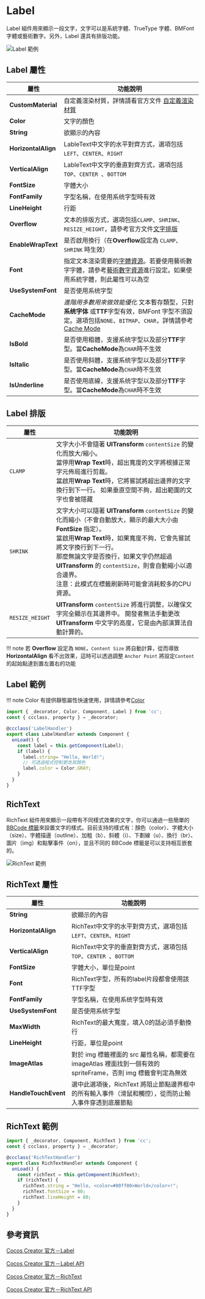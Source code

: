 # Label

Label 組件用來顯示一段文字，文字可以是系統字體、TrueType 字體、BMFont 字體或藝術數字。另外，Label 還具有排版功能。

![Label 範例][Label Example]

## Label 屬性

| 屬性   | 功能說明 |
| ------------------- | ------------------------------ |
|**CustomMaterial**| 自定義渲染材質，詳情請看官方文件 [自定義渲染材質](https://docs.cocos.com/creator/3.6/manual/zh/ui-system/components/engine/ui-material.html) |
|**Color**| 文字的顏色 |
|**String**| 欲顯示的內容 |
|**HorizontalAlign**| LableText中文字的水平對齊方式，選項包括`LEFT`、`CENTER`、`RIGHT` |
|**VerticalAlign**| LableText中文字的垂直對齊方式，選項包括`TOP`、`CENTER `、`BOTTOM` |
|**FontSize**| 字體大小 |
|**FontFamily**| 字型名稱，在使用系统字型時有效 |
|**LineHeight**| 行距 |
|**Overflow**| 文本的排版方式，選項包括`CLAMP`、`SHRINK`、`RESIZE_HEIGHT`，請參考官方文件[文字排版](https://docs.cocos.com/creator/3.6/manual/zh/ui-system/components/engine/label-layout.html) |
|**EnableWrapText**| 是否啟用換行（在**Overflow**設定為 `CLAMP`、`SHRINK` 時生效） |
|**Font**| 指定文本渲染需要的[字體資源](https://docs.cocos.com/creator/3.6/manual/zh/asset/font.html)。若要使用藝術數字字體，請參考[藝術數字資源](https://docs.cocos.com/creator/3.6/manual/zh/asset/label-atlas.html)進行設定。如果使用系統字體，則此屬性可以為空 |
|**UseSystemFont**| 是否使用系统字型 |
|**CacheMode**| *進階用多數用來做效能優化* 文本暫存類型，只對**系统字体** 或**TTF**字型有效，BMFont 字型不須設定。選項包括`NONE`、`BITMAP`、`CHAR`，詳情請參考[Cache Mode](https://docs.cocos.com/creator/3.6/manual/zh/ui-system/components/editor/label.html#%E6%96%87%E6%9C%AC%E7%BC%93%E5%AD%98%E7%B1%BB%E5%9E%8B%EF%BC%88cache-mode%EF%BC%89) |
|**IsBold**| 是否使用粗體，支援系统字型以及部分**TTF**字型。當**CacheMode**為`CHAR`時不生效 |
|**IsItalic**| 是否使用斜體，支援系统字型以及部分**TTF**字型。當**CacheMode**為`CHAR`時不生效 |
|**IsUnderline**| 是否使用底線，支援系统字型以及部分**TTF**字型。當**CacheMode**為`CHAR`時不生效 |

## Label 排版

| 屬性   | 功能說明 |
| ------------------- | ------------------------------ |
| `CLAMP` | 文字大小不會隨著 **UITransform** `contentSize` 的變化而放大/縮小。</br>當停用**Wrap Text**時，超出寬度的文字將根據正常字元佈局進行剪裁。</br>當啟用**Wrap Text**時，它將嘗試將超出邊界的文字換行到下一行。 如果垂直空間不夠，超出範圍的文字也會被隱藏 |
| `SHRINK` | 文字大小可以隨著 **UITransform** `contentSize` 的變化而縮小（不會自動放大，顯示的最大大小由 **FontSize** 指定）。</br>當啟用**Wrap Text**時，如果寬度不夠，它會先嘗試將文字換行到下一行。</br>那麼無論文字是否換行，如果文字仍然超過 **UITransform** 的 `contentSize`，則會自動縮小以適合邊界。</br>注意：此模式在標籤刷新時可能會消耗較多的CPU資源。 |
| `RESIZE_HEIGHT` | **UITransform** `contentSize` 將進行調整，以確保文字完全顯示在其邊界中。 開發者無法手動更改 **UITransform**  中文字的高度，它是由內部演算法自動計算的。 |

!!! note
    若 **Overflow** 設定為 `NONE`，`Content Size` 將自動計算，從而導致 **HorizontalAlign** 看不出效果，這時可以透過調整 `Anchor Point` 將設定`Content`的起始點達到置左置右的功能

## Label 範例

!!! note
    Color 有提供靜態屬性快速使用，詳情請參考[Color](https://docs.cocos.com/creator/3.6/api/zh/class/math.Color)

```ts
import { _decorator, Color, Component, Label } from 'cc';
const { ccclass, property } = _decorator;

@ccclass('LabelHandler')
export class LabelHandler extends Component {
  onLoad() {
    const label = this.getComponent(Label);
    if (label) {
      label.string= "Hello, World!";
      // 可透過程式控制更改其顏色
      label.color = Color.GRAY;
    }
  }
}

```

## RichText

RichText 組件用來顯示一段帶有不同樣式效果的文字，你可以通過一些簡單的 [BBCode 標籤](https://docs.cocos.com/creator/3.6/manual/zh/ui-system/components/editor/richtext.html#bbcode-%E6%A0%87%E7%AD%BE%E6%A0%BC%E5%BC%8F)來設置文字的樣式。目前支持的樣式有：顏色（color）、字體大小（size）、字體描邊（outline）、加粗（b）、斜體（i）、下劃線（u）、換行（br）、圖片（img）和點擊事件（on），並且不同的 BBCode 標籤是可以支持相互嵌套的。

![RichText 範例][RichText Example]

## RichText 屬性

| 屬性   | 功能說明 |
| ------------------- | ------------------------------ |
| **String** | 欲顯示的內容 |
| **HorizontalAlign** | RichText中文字的水平對齊方式，選項包括`LEFT`、`CENTER`、`RIGHT` |
| **VerticalAlign** | RichText中文字的垂直對齊方式，選項包括`TOP`、`CENTER `、`BOTTOM` |
|**FontSize**| 字體大小，單位是point |
|**Font**| RichText字型，所有的label片段都會使用該TTF字型 |
|**FontFamily**| 字型名稱，在使用系统字型時有效 |
|**UseSystemFont**| 是否使用系统字型 |
|**MaxWidth**| RichText的最大寬度，填入0的話必須手動換行 |
|**LineHeight**| 行距，單位是point |
|**ImageAtlas**| 對於 img 標籤裡面的 src 屬性名稱，都需要在 imageAtlas 裡面找到一個有效的 spriteFrame，否則 img 標籤會判定為無效 |
|**HandleTouchEvent**| 選中此選項後，RichText 將阻止節點邊界框中的所有輸入事件（滑鼠和觸控），從而防止輸入事件穿透到底層節點 |

## RichText 範例

```ts
import { _decorator, Component, RichText } from 'cc';
const { ccclass, property } = _decorator;

@ccclass('RichTextHandler')
export class RichTextHandler extends Component {
  onLoad() {
    const richText = this.getComponent(RichText);
    if (richText) {
      richText.string = "Hello, <color=#00ff00>World</color>!";
      richText.fontSize = 80;
      richText.lineHeight = 80;
    }
  }
}
```

## 參考資訊

[Cocos Creator 官方－Label](https://docs.cocos.com/creator/3.6/manual/zh/ui-system/components/editor/label.html?h=label)

[Cocos Creator 官方－Label API](https://docs.cocos.com/creator/3.6/api/zh/class/Label)

[Cocos Creator 官方－RichText](https://docs.cocos.com/creator/3.6/manual/zh/ui-system/components/editor/richtext.html?h=rich)

[Cocos Creator 官方－RichText API](https://docs.cocos.com/creator/3.6/api/zh/class/RichText)

[Label Example]: https://docs.cocos.com/creator/3.6/manual/zh/ui-system/components/editor/label/label-property.png "圖片來源：Label 组件参考"

[RichText Example]: https://docs.cocos.com/creator/3.6/manual/zh/ui-system/components/editor/richText/richtext.png "圖片來源：RichText 组件参考"
